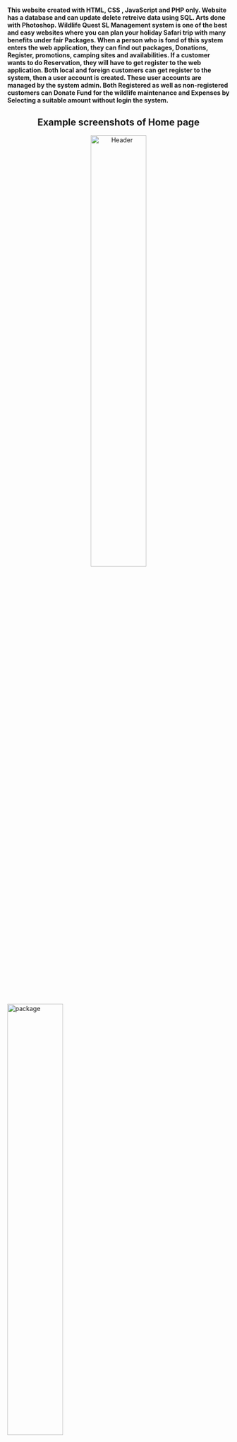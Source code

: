 <h4> This website created with HTML, CSS , JavaScript and PHP only. Website has a database and can update delete retreive data using SQL. Arts done with Photoshop. Wildlife Quest SL Management system is one of the best and easy websites where you can plan your holiday Safari trip with many benefits under fair Packages. When a person who is fond of this system enters the web application, they can find out packages, Donations, Register, promotions, camping sites and availabilities. If a customer wants to do Reservation, they will have to get register to the web application. Both local and foreign customers can get register to the system, then a user account is created. These user accounts are managed by the system admin. Both Registered as well as non-registered customers can Donate Fund for the wildlife maintenance and Expenses by Selecting a suitable amount without login the system.</h4>
<h2 align="center">Example screenshots of Home page</h2>
<p align="center"><img width="50%" src="https://user-images.githubusercontent.com/93942615/179979660-ec106f98-194e-4d3e-931e-3dfc8d4c4066.png" alt="Header"></p>
<img width="50%" src="https://user-images.githubusercontent.com/93942615/179979674-e8556eae-518d-4304-ba50-4f0a6457707d.png" alt="package">
<img width="50%" src="https://user-images.githubusercontent.com/93942615/179979684-a3499dff-3178-43bf-96eb-c3997eda81eb.png" alt="footer" >
